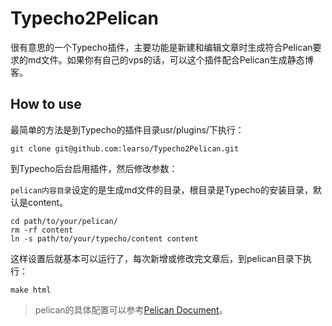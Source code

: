 # Typecho2Pelican

很有意思的一个Typecho插件，主要功能是新建和编辑文章时生成符合Pelican要求的md文件。如果你有自己的vps的话，可以这个插件配合Pelican生成静态博客。

## How to use

最简单的方法是到Typecho的插件目录usr/plugins/下执行：
```
git clone git@github.com:learso/Typecho2Pelican.git
```

到Typecho后台启用插件，然后修改参数：

`pelican内容目录`设定的是生成md文件的目录，根目录是Typecho的安装目录，默认是content。
```
cd path/to/your/pelican/
rm -rf content
ln -s path/to/your/typecho/content content
```
这样设置后就基本可以运行了，每次新增或修改完文章后，到pelican目录下执行：
```
make html
```

> pelican的具体配置可以参考[Pelican Document](http://docs.getpelican.com/en/3.6.3/)。
